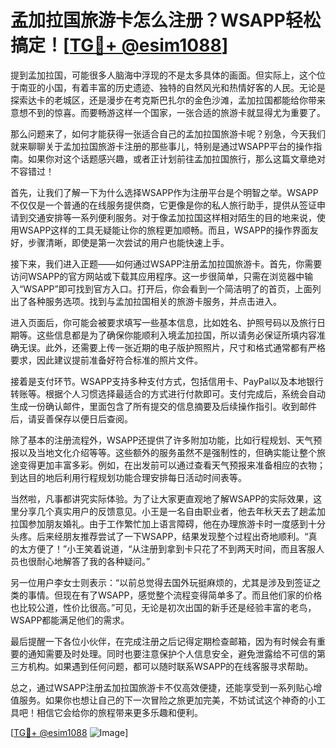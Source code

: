 # 孟加拉国旅游卡怎么注册？WSAPP轻松搞定！[[TG💪+ @esim1088](https://t.me/s/esim1088)]

提到孟加拉国，可能很多人脑海中浮现的不是太多具体的画面。但实际上，这个位于南亚的小国，有着丰富的历史遗迹、独特的自然风光和热情好客的人民。无论是探索达卡的老城区，还是漫步在考克斯巴扎尔的金色沙滩，孟加拉国都能给你带来意想不到的惊喜。而要畅游这样一个国家，一张合适的旅游卡就显得尤为重要了。

那么问题来了，如何才能获得一张适合自己的孟加拉国旅游卡呢？别急，今天我们就来聊聊关于孟加拉国旅游卡注册的那些事儿，特别是通过WSAPP平台的操作指南。如果你对这个话题感兴趣，或者正计划前往孟加拉国旅行，那么这篇文章绝对不容错过！

首先，让我们了解一下为什么选择WSAPP作为注册平台是个明智之举。WSAPP不仅仅是一个普通的在线服务提供商，它更像是你的私人旅行助手，提供从签证申请到交通安排等一系列便利服务。对于像孟加拉国这样相对陌生的目的地来说，使用WSAPP这样的工具无疑能让你的旅程更加顺畅。而且，WSAPP的操作界面友好，步骤清晰，即使是第一次尝试的用户也能快速上手。

接下来，我们进入正题——如何通过WSAPP注册孟加拉国旅游卡。首先，你需要访问WSAPP的官方网站或下载其应用程序。这一步很简单，只需在浏览器中输入“WSAPP”即可找到官方入口。打开后，你会看到一个简洁明了的首页，上面列出了各种服务选项。找到与孟加拉国相关的旅游卡服务，并点击进入。

进入页面后，你可能会被要求填写一些基本信息，比如姓名、护照号码以及旅行日期等。这些信息都是为了确保你能顺利入境孟加拉国，所以请务必保证所填内容准确无误。此外，还需要上传一张近期的电子版护照照片，尺寸和格式通常都有严格要求，因此建议提前准备好符合标准的照片文件。

接着是支付环节。WSAPP支持多种支付方式，包括信用卡、PayPal以及本地银行转账等。根据个人习惯选择最适合的方式进行付款即可。支付完成后，系统会自动生成一份确认邮件，里面包含了所有提交的信息摘要及后续操作指引。收到邮件后，请妥善保存以便日后查阅。

除了基本的注册流程外，WSAPP还提供了许多附加功能，比如行程规划、天气预报以及当地文化介绍等等。这些额外的服务虽然不是强制性的，但确实能让整个旅途变得更加丰富多彩。例如，在出发前可以通过查看天气预报来准备相应的衣物；到达目的地后利用行程规划功能合理安排每日活动时间表等。

当然啦，凡事都讲究实际体验。为了让大家更直观地了解WSAPP的实际效果，这里分享几个真实用户的反馈意见。小王是一名自由职业者，他去年秋天去了趟孟加拉国参加朋友婚礼。由于工作繁忙加上语言障碍，他在办理旅游卡时一度感到十分头疼。后来经朋友推荐尝试了一下WSAPP，结果发现整个过程出奇地顺利。“真的太方便了！”小王笑着说道，“从注册到拿到卡只花了不到两天时间，而且客服人员也很耐心地解答了我的各种疑问。”

另一位用户李女士则表示：“以前总觉得去国外玩挺麻烦的，尤其是涉及到签证之类的事情。但现在有了WSAPP，感觉整个流程变得简单多了。而且他们家的价格也比较公道，性价比很高。”可见，无论是初次出国的新手还是经验丰富的老鸟，WSAPP都能满足他们的需求。

最后提醒一下各位小伙伴，在完成注册之后记得定期检查邮箱，因为有时候会有重要的通知需要及时处理。同时也要注意保护个人信息安全，避免泄露给不可信的第三方机构。如果遇到任何问题，都可以随时联系WSAPP的在线客服寻求帮助。

总之，通过WSAPP注册孟加拉国旅游卡不仅高效便捷，还能享受到一系列贴心增值服务。如果你也想让自己的下一次冒险之旅更加完美，不妨试试这个神奇的小工具吧！相信它会给你的旅程带来更多乐趣和便利。

[[TG💪+ @esim1088](https://t.me/s/esim1088) ![Image](https://i.postimg.cc/4NQfJmqS/Snipaste-2025-05-13-00-14-12.png)]